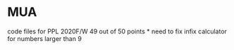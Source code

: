 # MUA
  code files for PPL 2020F/W
  49 out of 50 points
    * need to fix infix calculator for numbers larger than 9
